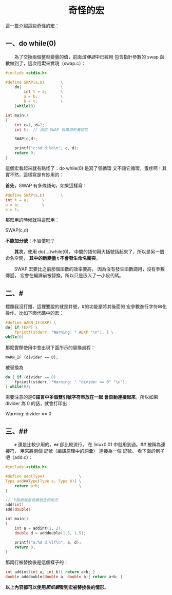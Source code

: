 <a name="top"></a>

<h1 align="center">奇怪的宏
</h1>

這一篇介紹這些奇怪的宏：

## 一、do while(0)

　　為了交換兩個整型變量的值，前面<em>值傳遞</em>中已經用
包含指針參數的 swap 函數做到了，這次用<b>宏</b>來實現（swap.c）：

```c
#include <stdio.h>

#define SWAP(a,b)		\
	do{					\
		int t = a;		\
		a = b;			\
		b = t;			\
	}while(0)

int main()
{
	int c=1, d=2;
	int t;	// 測試 SWAP 與環境的兼容性

	SWAP(c,d);

	printf("c:%d d:%d\n", c, d);
	return 0;
}
```
這個宏看起來就有點怪了：do while(0) 是寫了個循環
又不讓它循環，蛋疼啊！其實不然，這樣寫是有妙用的：

<b>首先</b>，SWAP 有多條語句，如果這樣寫：
```c
#define SWAP(a,b)		\
int t = a;		\
a = b;			\
b = t;
```
那麼用的時候就得這麼用：

SWAP(c,d)

<b>不能加分號</b>！不習慣吧？

　　<b>其次</b>，使用 do{...}while(0)，
中間的語句用大括號括起來了，所以是另一個命名空間，
<b>其中的新變量 t 不會發生命名衝突</b>。

　　SWAP 宏要比之前那個函數的效率要高，
因為沒有發生函數調用，沒有參數傳遞，
宏會在編譯前被替換，所以只是嵌入了一小段代碼。

## 二、&#35;

標題我沒打錯，這裡要說的就是井號，#的功能是將其後面的
宏參數進行字符串化操作。比如下面代碼中的宏：

```c
#define WARN_IF(EXP) \
do{ if (EXP) \
	fprintf(stderr, "Warning: " #EXP "\n"); } \
while(0)
```

那麼實際使用中會出現下面所示的替換過程：
```
WARN_IF (divider == 0);
```
被替換為
```c
do { if (divider == 0)
	fprintf(stderr, "Warning: " "divider == 0" "\n");
} while(0);
```
需要注意的是<b>C語言中多個雙引號字符串放在一起
會自動連接起來</b>，所以如果 divider 為 0 的話，就會打印出：

Warning: divider == 0

## 三、&#35;&#35;

　　`#` 還是比較少用的，`##` 卻比較流行，
在 linux0.01 中就用到過。## 被稱為連接符，
用來將兩個 記號（編譯原理中的詞彙） 連接為一個 記號。
看下面的例子吧（add.c）：

```c
#include <stdio.h>

#define add(Type)				\
Type add##Type(Type a, Type b){	\
	return a+b;					\
}

// 下面兩條是奇蹟發生的地方
add(int)
add(double)

int main()
{
	int a = addint(1, 2);
	double d = adddouble(1.5, 1.5);

	printf("a:%d d:%lf\n", a, d);
	return 0;
}
```

那兩行被替換後是這個樣子的：

```c
int addint(int a, int b){ return a+b; }
double adddouble(double a, double b){ return a+b; }
```

<b>以上內容都可以使用<em>照妖鏡</em>看到宏被替換後的情形</b>。
